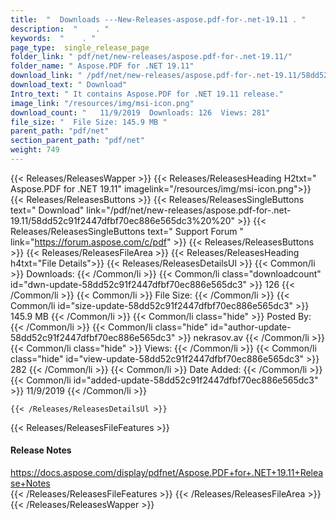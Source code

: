 ```yaml
---
title:  "  Downloads ---New-Releases-aspose.pdf-for-.net-19.11 . " 
description:  "    . " 
keywords:  "    . " 
page_type:  single_release_page
folder_link: " pdf/net/new-releases/aspose.pdf-for-.net-19.11/"
folder_name: " Aspose.PDF for .NET 19.11"
download_link: " /pdf/net/new-releases/aspose.pdf-for-.net-19.11/58dd52c91f2447dfbf70ec886e565dc3"
download_text: " Download"
Intro_text: " It contains Aspose.PDF for .NET 19.11 release."
image_link: "/resources/img/msi-icon.png"
download_count: "   11/9/2019  Downloads: 126  Views: 281"
file_size: "  File Size: 145.9 MB "
parent_path: "pdf/net"
section_parent_path: "pdf/net"
weight: 749
---
```


{{< Releases/ReleasesWapper >}}
  {{< Releases/ReleasesHeading H2txt=" Aspose.PDF for .NET 19.11" imagelink="/resources/img/msi-icon.png">}}
  {{< Releases/ReleasesButtons >}}
    {{< Releases/ReleasesSingleButtons text=" Download" link="/pdf/net/new-releases/aspose.pdf-for-.net-19.11/58dd52c91f2447dfbf70ec886e565dc3%20%20" >}}
    {{< Releases/ReleasesSingleButtons text=" Support Forum " link="https://forum.aspose.com/c/pdf" >}}
  {{< Releases/ReleasesButtons >}}
  {{< Releases/ReleasesFileArea >}}
    {{< Releases/ReleasesHeading h4txt="File Details">}}
    {{< Releases/ReleasesDetailsUl >}}
            {{< Common/li  >}} Downloads: {{< /Common/li >}} 
      {{< Common/li class="downloadcount" id="dwn-update-58dd52c91f2447dfbf70ec886e565dc3" >}} 126 {{< /Common/li >}} 
      {{< Common/li  >}} File Size: {{< /Common/li >}} 
      {{< Common/li id="size-update-58dd52c91f2447dfbf70ec886e565dc3" >}} 145.9 MB {{< /Common/li >}} 
      {{< Common/li  class="hide" >}} Posted By: {{< /Common/li >}} 
      {{< Common/li class="hide" id="author-update-58dd52c91f2447dfbf70ec886e565dc3" >}} nekrasov.av {{< /Common/li >}} 
      {{< Common/li class="hide"  >}} Views: {{< /Common/li >}} 
      {{< Common/li class="hide" id="view-update-58dd52c91f2447dfbf70ec886e565dc3" >}} 282 {{< /Common/li >}} 
      {{< Common/li  >}} Date Added: {{< /Common/li >}} 
      {{< Common/li id="added-update-58dd52c91f2447dfbf70ec886e565dc3" >}} 11/9/2019 {{< /Common/li >}} 

    {{< /Releases/ReleasesDetailsUl >}}

  {{< Releases/ReleasesFileFeatures >}}
      <h4>Release Notes</h4><div><a href="https://docs.aspose.com/display/pdfnet/Aspose.PDF+for+.NET+19.11+Release+Notes">https://docs.aspose.com/display/pdfnet/Aspose.PDF+for+.NET+19.11+Release+Notes</a></div>
  {{< /Releases/ReleasesFileFeatures >}}
 {{< /Releases/ReleasesFileArea >}}
{{< /Releases/ReleasesWapper >}}


